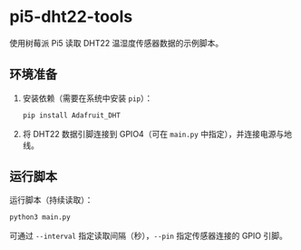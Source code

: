 # pi5-dht22-tools

使用树莓派 Pi5 读取 DHT22 温湿度传感器数据的示例脚本。

## 环境准备
1. 安装依赖（需要在系统中安装 `pip`）：
   ```bash
   pip install Adafruit_DHT
   ```
2. 将 DHT22 数据引脚连接到 GPIO4（可在 `main.py` 中指定），并连接电源与地线。

## 运行脚本
运行脚本（持续读取）：
```bash
python3 main.py
```

可通过 `--interval` 指定读取间隔（秒），`--pin` 指定传感器连接的 GPIO 引脚。
